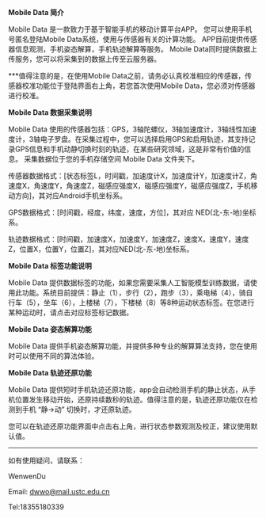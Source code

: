 **Mobile Data 简介**

Mobile Data 是一款致力于基于智能手机的移动计算平台APP。 您可以使用手机号匿名登陆Mobile Data系统，使用与传感器有关的计算功能。
APP目前提供传感器信息观测，手机姿态解算，手机轨迹解算等服务。 Mobile Data同时提供数据上传服务，您可以将采集到的数据上传至云服务器。

***值得注意的是，在使用Mobile Data之前，请务必认真校准相应的传感器，传感器校准功能位于登陆界面右上角，若您首次使用Mobile Data，您必须对传感器进行校准。

**Mobile Data 数据采集说明**

Mobile Data 使用的传感器包括：GPS，3轴陀螺仪，3轴加速度计，3轴线性加速度计，3轴电子罗盘。在采集过程中，您可以选择启用GPS和启用轨迹，其支持记录GPS信息和手机动静切换时刻的轨迹，在某些研究领域，这是非常有价值的信息。
采集数据位于您的手机存储空间 Mobile Data 文件夹下。

传感器数据格式：[状态标签L，时间戳，加速度计X，加速度计Y，加速度计Z，角速度X，角速度Y，角速度Z，磁感应强度X，磁感应强度Y，磁感应强度Z，手机移动方向]，其对应Android手机坐标系。

GPS数据格式：[时间戳，经度，纬度，速度，方位]，其对应 NED(北-东-地)坐标系。

轨迹数据格式：[时间戳，加速度X，加速度Y，加速度Z，速度X，速度Y，速度Z，位置X，位置Y，位置Z]，其对应NED(北-东-地)坐标系。

**Mobile Data 标签功能说明**

Mobile Data 提供数据标签的功能，如果您需要采集人工智能模型训练数据，请使用此功能。系统目前提供：静止（1），步行（2），跑步（3），乘电梯（4），骑自行车（5），坐车（6），上楼梯（7），下楼梯（8）等8种运动状态标签。在您进行某种运动时，请点击对应标签标记数据。

**Mobile Data 姿态解算功能**

Mobile Data 提供手机姿态解算功能，并提供多种专业的解算算法支持，您在使用时可以使用不同的算法体验。

**Mobile Data 轨迹还原功能**

Mobile Data 提供短时手机轨迹还原功能，app会自动检测手机的静止状态，从手机位置发生移动开始，还原持续数秒的轨迹。值得注意的是，轨迹还原功能仅在检测到手机 “静->动” 切换时，才还原轨迹。

您可以在轨迹还原功能界面中点击右上角，进行状态参数观测及校正，建议使用默认值。

*******

如有使用疑问，请联系：

WenwenDu

Email: dwwo@mail.ustc.edu.cn

Tel:18355180339

